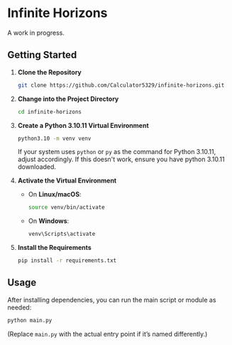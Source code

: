 # Infinite Horizons

A work in progress.

## Getting Started

1. **Clone the Repository**  
   ```bash
   git clone https://github.com/Calculator5329/infinite-horizons.git
   ```
   
2. **Change into the Project Directory**  
   ```bash
   cd infinite-horizons
   ```

3. **Create a Python 3.10.11 Virtual Environment**  
   ```bash
   python3.10 -m venv venv
   ```
   If your system uses `python` or `py` as the command for Python 3.10.11, adjust accordingly.
   If this doesn't work, ensure you have python 3.10.11 downloaded.

5. **Activate the Virtual Environment**  
   - On **Linux/macOS**:
     ```bash
     source venv/bin/activate
     ```
   - On **Windows**:
     ```bash
     venv\Scripts\activate
     ```

6. **Install the Requirements**  
   ```bash
   pip install -r requirements.txt
   ```

## Usage

After installing dependencies, you can run the main script or module as needed:
```bash
python main.py
```
(Replace `main.py` with the actual entry point if it’s named differently.)
